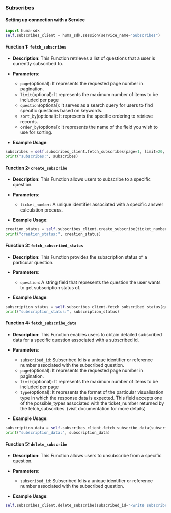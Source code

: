 ### Subscribes

#### Setting up connection with a Service

```python
import huma-sdk
self.subscribes_client = huma_sdk.session(service_name="Subscribes")
```

#### Function 1: `fetch_subscribes`

- **Description**: This Function retrieves a list of questions that a user is currently subscribed to.
- **Parameters**:
  - `page`(optional): It represents the requested page number in pagination.
  - `limit`(optional): It represents the maximum number of items to be included per page
  - `question`(optional): It serves as a search query for users to find specific questions based on keywords.
  - `sort_by`(optional): It represents the specific ordering to retrieve records.
  - `order_by`(optional): It represents the name of the field you wish to use for sorting.
 
- **Example Usage**:

```python
subscribes = self.subscribes_client.fetch_subscribes(page=1, limit=20, question="<write your keyword to search>", order_by="created_date", sort_by=-1)
print("subscribes:", subscribes)
```

#### Function 2: `create_subscribe`

- **Description**: This Function allows users to subscribe to a specific question.
- **Parameters**:
  - `ticket_number`: A unique identifier associated with a specific answer calculation process.
 
- **Example Usage**:

```python
creation_status = self.subscribes_client.create_subscribe(ticket_number="<write your ticket number>")
print("creation_status:", creation_status)
```

#### Function 3: `fetch_subscribed_status`

- **Description**: This Function provides the subscription status of a particular question.
- **Parameters**:
  - `question`: A string field that represents the question the user wants to get subscription status of.
 
- **Example Usage**:

```python
subscription_status = self.subscribes_client.fetch_subscribed_status(question="<write your question>")
print("subscription_status:", subscription_status)
```

#### Function 4: `fetch_subscribe_data`

- **Description**: This Function enables users to obtain detailed subscribed data for a specific question associated with a subscribed id.
- **Parameters**:
  - `subscribed_id`: Subscribed Id is a unique identifier or reference number associated with the subscribed question.
  - `page`(optional): It represents the requested page number in pagination.
  - `limit`(optional): It represents the maximum number of items to be included per page
  - `type`(optional): It represents the format of the particular visualisation type in which the response data is expected. This field accepts one of the possible_types associated with the ticket_number returned by the fetch_subscribes. (visit documentation for more details)
 
- **Example Usage**:

```python
subscription_data = self.subscribes_client.fetch_subscribe_data(subscribed_id="<write subscribed_id of question>", page=1, limit=20, type="<write your required visual data type>")
print("subscription_data:", subscription_data)
```

#### Function 5: `delete_subscribe`

- **Description**: This Function allows users to unsubscribe from a specific question.
- **Parameters**:
  - `subscribed_id`: Subscribed Id is a unique identifier or reference number associated with the subscribed question.
 
- **Example Usage**:

```python
self.subscribes_client.delete_subscribe(subscribed_id="<write subscribed_id of your question>")
```